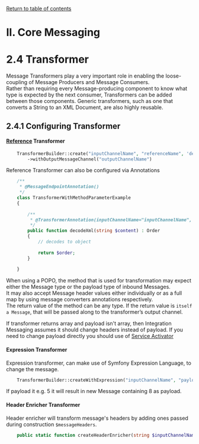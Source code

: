 [Return to table of contents](../index.md)

II. Core Messaging
=================

2.4 Transformer
============

Message Transformers play a very important role in enabling the loose-coupling of Message Producers and Message Consumers.   
Rather than requiring every Message-producing component to know what type is expected by the next consumer, Transformers can be added between those components. Generic transformers, such as one that converts a String to an XML Document, are also highly reusable.  

2.4.1 Configuring Transformer
-----------

#### [Reference](../definitions.md/#reference) Transformer
 
````php
    TransformerBuilder::create("inputChannelName", "referenceName", 'decodeXml')
        ->withOutputMessageChannel("outputChannelName")
````

Reference Transformer can also be configured via Annotations


````php
    /**
     * @MessageEndpointAnnotation()
     */
    class TransformerWithMethodParameterExample
    {
    
        /**
         * @TransformerAnnotation(inputChannelName="inputChannelName", outputChannelName="outputChannelName")
         */
        public function decodeXml(string $content) : Order
        {
            // decodes to object
        
            return $order;
        }
        
    }
````

When using a POPO, the method that is used for transformation may expect either the Message type or the payload type of inbound Messages.   
It may also accept Message header values either individually or as a full map by using message converters annotations respectively.  
The return value of the method can be any type. If the return value is `itself a Message`, that will be passed along to the transformer’s output channel.

If transformer returns array and payload isn't array, then Integration Messaging assumes it should change headers instead of payload. 
If you need to change payload directly you should use of [Service Activator](../concepts.md/#136-service-activator)   

#### Expression Transformer

Expression transformer, can make use of Symfony Expression Language, to change the message. 

````php
    TransformerBuilder::createWithExpression("inputChannelName", "payload + 3") : self
````

If payload it e.g. 5 it will result in new Message containing 8 as payload.

#### Header Enricher Transformer

Header enricher will transform message's headers by adding ones passed during construction `$messageHeaders`.

````php
    public static function createHeaderEnricher(string $inputChannelName, array $messageHeaders) : self
````

